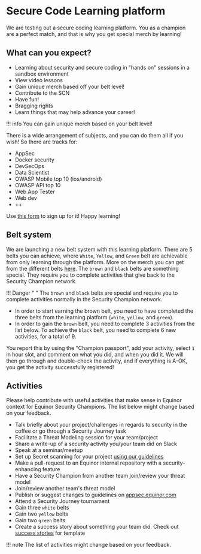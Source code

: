# Secure Code Learning platform

We are testing out a secure coding learning platform. You as a champion are a perfect match, and that is why you get special merch by learning!

## What can you expect?

- Learning about security and secure coding in "hands on" sessions in a sandbox environment
- View video lessons
- Gain unique merch based off your belt level!
- Contribute to the SCN
- Have fun!
- Bragging rights
- Learn things that may help advance your career!

!!! info
    You can gain unique merch based on your belt level!

There is a wide arrangement of subjects, and you can do them all if you wish! So there are tracks for:

- AppSec
- Docker security
- DevSecOps
- Data Scientist
- OWASP Mobile top 10 (ios/android)
- OWASP API top 10
- Web App Tester
- Web dev
- ++

Use [this form](https://forms.microsoft.com/e/7BTkd7gGJT) to sign up for it! Happy learning!

## Belt system

We are launching a new belt system with this learning platform. There are 5 belts you can achieve, where ```White```, ```Yellow```, and ```Green``` belt are achievable from only learning through the platform. More on the merch you can get from the different belts [here](./5-merch.md#merch-for-belts). The ```brown``` and ```black``` belts are something special. They require you to complete activities that give back to the Security Champion network.

!!! Danger " "
    The ```brown``` and ```black``` belts are special and require you to complete activities normally in the Security Champion network.

- In order to start earning the brown belt, you need to have completed the three belts from the learning platform (```white```, ```yellow```, and ```green```).
- In order to gain the ```brown``` belt, you need to complete 3 activities from the list below. To achieve the ```black``` belt, you need to complete 6 new activities, for a total of 9.

You report this by using the "Champion passport", add your activity, select ```1``` in hour slot, and comment on what you did, and when you did it. We will then go through and double-check the activity, and if everything is A-OK, you get the activity successfully registered!

## Activities

Please help contribute with useful activities that make sense in Equinor context for Equinor Security Champions. The list below might change based on your feedback.

- Talk briefly about your project/challenges in regards to security in the coffee or go through a Security Journey task
- Facilitate a Threat Modeling session for your team/project
- Share a write-up of a security activity you/your team did on Slack
- Speak at a seminar/meetup
- Set up Secret scanning for your project [using our guidelines](https://appsec.equinor.com/guidelines/secret-scanning/)
- Make a pull-request to an Equinor internal repository with a security-enhancing feature
- Have a Security Champion from another team join/review your threat model
- Join/review another team's threat model
- Publish or suggest changes to guidelines on [appsec.equinor.com](https://appsec.equinor.com/guidelines/)
- Attend a Security Journey tournament
- Gain three ```white``` belts
- Gain two ```yellow``` belts
- Gain two ```green``` belts
- Create a success story about something your team did. Check out [success stories](./success-stories/index.md) for template

!!! note
    The list of activities might change based on your feedback.
